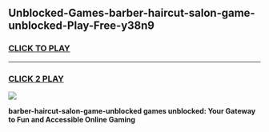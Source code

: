 
## Unblocked-Games-barber-haircut-salon-game-unblocked-Play-Free-y38n9
<h3>
<a href="https://premium76.site?title=barber-haircut-salon-game-unblocked&ref=21A">CLICK TO PLAY</a></h3>
<hr>

<h3>
<a href="https://premium76.site?title=barber-haircut-salon-game-unblocked&ref=21A">CLICK 2 PLAY</a>
  
</h3>

<a href="https://premium76.site?title=barber-haircut-salon-game-unblocked&ref=21A"><img src="https://clearcache.store/games.png"></a>


**barber-haircut-salon-game-unblocked games unblocked: Your Gateway to Fun and Accessible Online Gaming**
